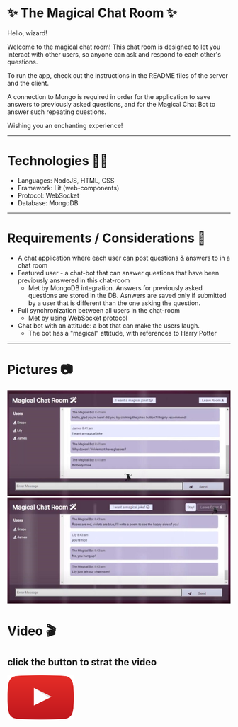 # ✨ The Magical Chat Room ✨

Hello, wizard!

Welcome to the magical chat room!
This chat room is designed to let you interact with other users, so anyone can ask and respond to each other's questions.

To run the app, check out the instructions in the README files of the server and the client.

A connection to Mongo is required in order for the application to save answers to previously asked questions, and for the Magical Chat Bot to answer such repeating questions.

Wishing you an enchanting experience!

---

# Technologies 👩‍💻

* Languages: NodeJS, HTML, CSS
* Framework: Lit (web-components)
* Protocol: WebSocket
* Database: MongoDB
---

# Requirements / Considerations 📝
* A chat application where each user can post questions & answers to in a chat room
* Featured user - a chat-bot that can answer questions that have been previously answered in this chat-room
    * Met by MongoDB integration. Answers for previously asked questions are stored in the DB. Asnwers are saved only if submitted by a user that is different than the one asking the question.
* Full synchronization between all users in the chat-room
    * Met by using WebSocket protocol
* Chat bot with an attitude: a bot that can make the users laugh.
    * The bot has a "magical" attitude, with references to Harry Potter
---
# Pictures 📷
![](pictures/magical_joke.jpg)
![](pictures/responses_examples.jpg)

# Video 🎬

## click the button to strat the video 

[<img src="pictures/youtbe_play_button.png" width="150" height="100">](http://www.youtube.com/watch?v=qcdlPHAnpQk&ab_channel=NaomiKriger)
